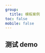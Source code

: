 ```yaml
---
group:
  title: 模板案例
toc: false
mobile: false
---
```


## 测试 demo

<code src="./demo/index.tsx"></code>
